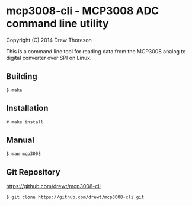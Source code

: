 mcp3008-cli - MCP3008 ADC command line utility
==============================================

Copyright (C) 2014 Drew Thoreson

This is a command line tool for reading data from the MCP3008 analog to digital
converter over SPI on Linux.

Building
--------

    $ make

Installation
------------

    # make install

Manual
------

    $ man mcp3008

Git Repository
--------------

https://github.com/drewt/mcp3008-cli

    $ git clone https://github.com/drewt/mcp3008-cli.git

